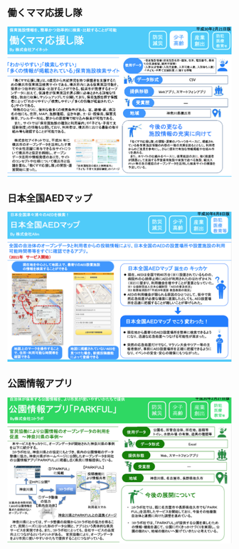 ## 働くママ応援し隊
![alt text](./img/img04.png)

## 日本全国AEDマップ
![alt text](./img/img05.png)

## 公園情報アプリ
![alt text](./img/img06.png)